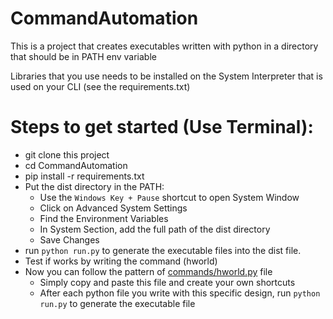# CommandAutomation
This is a project that creates executables written with python in a directory that should be in PATH env variable

Libraries that you use needs to be installed on the System Interpreter that is used on your CLI (see the requirements.txt)


# Steps to get started (Use Terminal):

 - git clone this project
 - cd CommandAutomation
 - pip install -r requirements.txt
 - Put the dist directory in the PATH:
   - Use the `Windows Key + Pause` shortcut to open System Window
   - Click on Advanced System Settings
   - Find the Environment Variables
   - In System Section, add the full path of the dist directory
   - Save Changes
 - run `python run.py` to generate the executable files into the dist file.
 - Test if works by writing the command (hworld)
 - Now you can follow the pattern of [commands/hworld.py](commands/hworld.py) file
   - Simply copy and paste this file and create your own shortcuts
   - After each python file you write with this specific design, run `python run.py` to generate the executable file
 